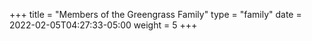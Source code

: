 +++
title = "Members of the Greengrass Family"
type = "family"
date = 2022-02-05T04:27:33-05:00
weight = 5
+++

